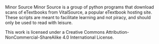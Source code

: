 Minor Source
Minor Source is a group of python programs that download scans of eTextbooks from VitalSource, a popular eTextbook hosting site. These scripts are meant to facilitate learning and not piracy, and should only be used to read with leisure. 

This work is licensed under a Creative Commons Attribution-NonCommercial-ShareAlike 4.0 International License.
